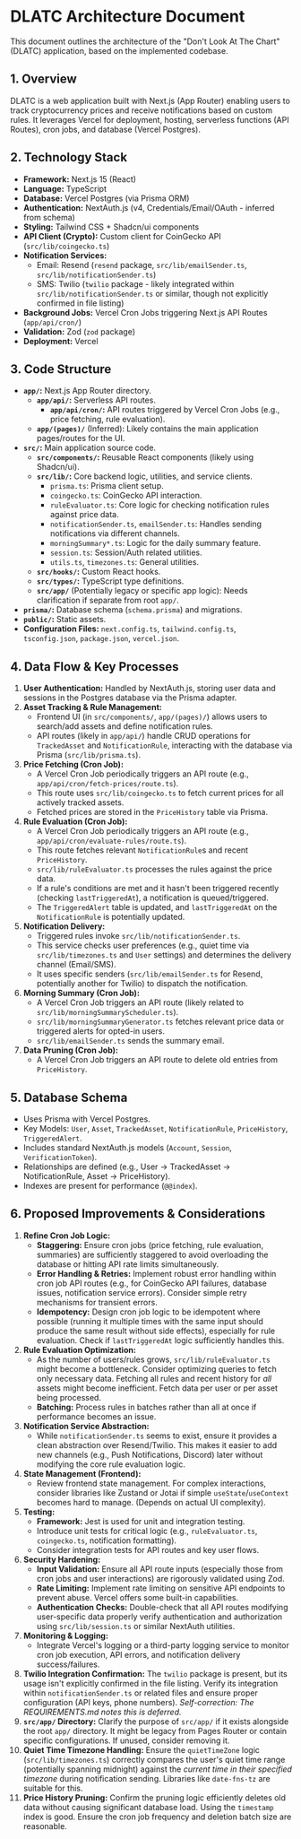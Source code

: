 # DLATC Architecture Document

This document outlines the architecture of the "Don't Look At The Chart" (DLATC) application, based on the implemented codebase.

## 1. Overview

DLATC is a web application built with Next.js (App Router) enabling users to track cryptocurrency prices and receive notifications based on custom rules. It leverages Vercel for deployment, hosting, serverless functions (API Routes), cron jobs, and database (Vercel Postgres).

## 2. Technology Stack

*   **Framework:** Next.js 15 (React)
*   **Language:** TypeScript
*   **Database:** Vercel Postgres (via Prisma ORM)
*   **Authentication:** NextAuth.js (v4, Credentials/Email/OAuth - inferred from schema)
*   **Styling:** Tailwind CSS + Shadcn/ui components
*   **API Client (Crypto):** Custom client for CoinGecko API (`src/lib/coingecko.ts`)
*   **Notification Services:**
    *   Email: Resend (`resend` package, `src/lib/emailSender.ts`, `src/lib/notificationSender.ts`)
    *   SMS: Twilio (`twilio` package - likely integrated within `src/lib/notificationSender.ts` or similar, though not explicitly confirmed in file listing)
*   **Background Jobs:** Vercel Cron Jobs triggering Next.js API Routes (`app/api/cron/`)
*   **Validation:** Zod (`zod` package)
*   **Deployment:** Vercel

## 3. Code Structure

*   **`app/`:** Next.js App Router directory.
    *   **`app/api/`:** Serverless API routes.
        *   **`app/api/cron/`:** API routes triggered by Vercel Cron Jobs (e.g., price fetching, rule evaluation).
    *   **`app/(pages)/`** (Inferred): Likely contains the main application pages/routes for the UI.
*   **`src/`:** Main application source code.
    *   **`src/components/`:** Reusable React components (likely using Shadcn/ui).
    *   **`src/lib/`:** Core backend logic, utilities, and service clients.
        *   `prisma.ts`: Prisma client setup.
        *   `coingecko.ts`: CoinGecko API interaction.
        *   `ruleEvaluator.ts`: Core logic for checking notification rules against price data.
        *   `notificationSender.ts`, `emailSender.ts`: Handles sending notifications via different channels.
        *   `morningSummary*.ts`: Logic for the daily summary feature.
        *   `session.ts`: Session/Auth related utilities.
        *   `utils.ts`, `timezones.ts`: General utilities.
    *   **`src/hooks/`:** Custom React hooks.
    *   **`src/types/`:** TypeScript type definitions.
    *   **`src/app/`** (Potentially legacy or specific app logic): Needs clarification if separate from root `app/`.
*   **`prisma/`:** Database schema (`schema.prisma`) and migrations.
*   **`public/`:** Static assets.
*   **Configuration Files:** `next.config.ts`, `tailwind.config.ts`, `tsconfig.json`, `package.json`, `vercel.json`.

## 4. Data Flow & Key Processes

1.  **User Authentication:** Handled by NextAuth.js, storing user data and sessions in the Postgres database via the Prisma adapter.
2.  **Asset Tracking & Rule Management:**
    *   Frontend UI (in `src/components/`, `app/(pages)/`) allows users to search/add assets and define notification rules.
    *   API routes (likely in `app/api/`) handle CRUD operations for `TrackedAsset` and `NotificationRule`, interacting with the database via Prisma (`src/lib/prisma.ts`).
3.  **Price Fetching (Cron Job):**
    *   A Vercel Cron Job periodically triggers an API route (e.g., `app/api/cron/fetch-prices/route.ts`).
    *   This route uses `src/lib/coingecko.ts` to fetch current prices for all actively tracked assets.
    *   Fetched prices are stored in the `PriceHistory` table via Prisma.
4.  **Rule Evaluation (Cron Job):**
    *   A Vercel Cron Job periodically triggers an API route (e.g., `app/api/cron/evaluate-rules/route.ts`).
    *   This route fetches relevant `NotificationRule`s and recent `PriceHistory`.
    *   `src/lib/ruleEvaluator.ts` processes the rules against the price data.
    *   If a rule's conditions are met and it hasn't been triggered recently (checking `lastTriggeredAt`), a notification is queued/triggered.
    *   The `TriggeredAlert` table is updated, and `lastTriggeredAt` on the `NotificationRule` is potentially updated.
5.  **Notification Delivery:**
    *   Triggered rules invoke `src/lib/notificationSender.ts`.
    *   This service checks user preferences (e.g., quiet time via `src/lib/timezones.ts` and `User` settings) and determines the delivery channel (Email/SMS).
    *   It uses specific senders (`src/lib/emailSender.ts` for Resend, potentially another for Twilio) to dispatch the notification.
6.  **Morning Summary (Cron Job):**
    *   A Vercel Cron Job triggers an API route (likely related to `src/lib/morningSummaryScheduler.ts`).
    *   `src/lib/morningSummaryGenerator.ts` fetches relevant price data or triggered alerts for opted-in users.
    *   `src/lib/emailSender.ts` sends the summary email.
7.  **Data Pruning (Cron Job):**
    *   A Vercel Cron Job triggers an API route to delete old entries from `PriceHistory`.

## 5. Database Schema

*   Uses Prisma with Vercel Postgres.
*   Key Models: `User`, `Asset`, `TrackedAsset`, `NotificationRule`, `PriceHistory`, `TriggeredAlert`.
*   Includes standard NextAuth.js models (`Account`, `Session`, `VerificationToken`).
*   Relationships are defined (e.g., User -> TrackedAsset -> NotificationRule, Asset -> PriceHistory).
*   Indexes are present for performance (`@@index`).

## 6. Proposed Improvements & Considerations

1.  **Refine Cron Job Logic:**
    *   **Staggering:** Ensure cron jobs (price fetching, rule evaluation, summaries) are sufficiently staggered to avoid overloading the database or hitting API rate limits simultaneously.
    *   **Error Handling & Retries:** Implement robust error handling within cron job API routes (e.g., for CoinGecko API failures, database issues, notification service errors). Consider simple retry mechanisms for transient errors.
    *   **Idempotency:** Design cron job logic to be idempotent where possible (running it multiple times with the same input should produce the same result without side effects), especially for rule evaluation. Check if `lastTriggeredAt` logic sufficiently handles this.
2.  **Rule Evaluation Optimization:**
    *   As the number of users/rules grows, `src/lib/ruleEvaluator.ts` might become a bottleneck. Consider optimizing queries to fetch only necessary data. Fetching all rules and recent history for *all* assets might become inefficient. Fetch data per user or per asset being processed.
    *   **Batching:** Process rules in batches rather than all at once if performance becomes an issue.
3.  **Notification Service Abstraction:**
    *   While `notificationSender.ts` seems to exist, ensure it provides a clean abstraction over Resend/Twilio. This makes it easier to add new channels (e.g., Push Notifications, Discord) later without modifying the core rule evaluation logic.
4.  **State Management (Frontend):**
    *   Review frontend state management. For complex interactions, consider libraries like Zustand or Jotai if simple `useState`/`useContext` becomes hard to manage. (Depends on actual UI complexity).
5.  **Testing:**
    *   **Framework:** Jest is used for unit and integration testing.
    *   Introduce unit tests for critical logic (e.g., `ruleEvaluator.ts`, `coingecko.ts`, notification formatting).
    *   Consider integration tests for API routes and key user flows.
6.  **Security Hardening:**
    *   **Input Validation:** Ensure all API route inputs (especially those from cron jobs and user interactions) are rigorously validated using Zod.
    *   **Rate Limiting:** Implement rate limiting on sensitive API endpoints to prevent abuse. Vercel offers some built-in capabilities.
    *   **Authentication Checks:** Double-check that all API routes modifying user-specific data properly verify authentication and authorization using `src/lib/session.ts` or similar NextAuth utilities.
7.  **Monitoring & Logging:**
    *   Integrate Vercel's logging or a third-party logging service to monitor cron job execution, API errors, and notification delivery success/failures.
8.  **Twilio Integration Confirmation:** The `twilio` package is present, but its usage isn't explicitly confirmed in the file listing. Verify its integration within `notificationSender.ts` or related files and ensure proper configuration (API keys, phone numbers). *Self-correction: The REQUIREMENTS.md notes this is deferred.*
9.  **`src/app/` Directory:** Clarify the purpose of `src/app/` if it exists alongside the root `app/` directory. It might be legacy from Pages Router or contain specific configurations. If unused, consider removing it.
10. **Quiet Time Timezone Handling:** Ensure the `quietTimeZone` logic (`src/lib/timezones.ts`) correctly compares the user's quiet time range (potentially spanning midnight) against the *current time in their specified timezone* during notification sending. Libraries like `date-fns-tz` are suitable for this.
11. **Price History Pruning:** Confirm the pruning logic efficiently deletes old data without causing significant database load. Using the `timestamp` index is good. Ensure the cron job frequency and deletion batch size are reasonable. 